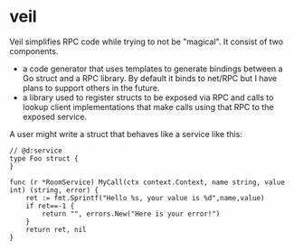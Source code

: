 # veil
Veil simplifies RPC code while trying to not be "magical".  It consist of two components.

* a code generator that uses templates to generate bindings between a Go struct and a RPC library.  By default it binds to net/RPC but I have plans to support others in the future.  
* a library used to register structs to be exposed via RPC and calls to lookup client implementations that make calls using that RPC to the exposed service.

A user might write a struct that behaves like a service like this:

```
// @d:service
type Foo struct {
}

func (r *RoomService) MyCall(ctx context.Context, name string, value int) (string, error) {
    ret := fmt.Sprintf("Hello %s, your value is %d",name,value)
    if ret==-1 {
        return "", errors.New("Here is your error!")
    }
    return ret, nil
}
```

